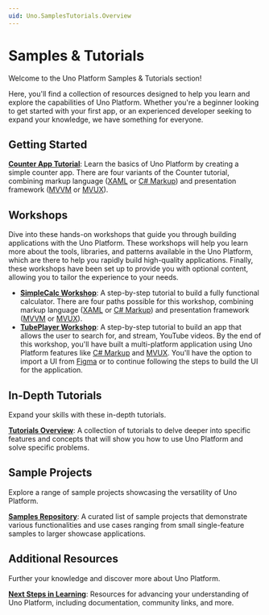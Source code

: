 ```yaml
---
uid: Uno.SamplesTutorials.Overview
---
```


# Samples & Tutorials

Welcome to the Uno Platform Samples & Tutorials section!

Here, you'll find a collection of resources designed to help you learn and explore the capabilities of Uno Platform. Whether you're a beginner looking to get started with your first app, or an experienced developer seeking to expand your knowledge, we have something for everyone.

## Getting Started

[**Counter App Tutorial**](xref:Uno.Workshop.Counter): Learn the basics of Uno Platform by creating a simple counter app. There are four variants of the Counter tutorial, combining markup language ([XAML](https://learn.microsoft.com/en-us/visualstudio/xaml-tools/xaml-overview) or [C# Markup](xref:Uno.Extensions.Markup.Overview)) and presentation framework ([MVVM](https://learn.microsoft.com/en-us/windows/apps/develop/data-binding/data-binding-and-mvvm) or [MVUX](xref:Uno.Extensions.Mvux.Overview)).

## Workshops

Dive into these hands-on workshops that guide you through building applications with the Uno Platform.
These workshops will help you learn more about the tools, libraries, and patterns available in the Uno Platform, which are there to help you rapidly build high-quality applications. Finally, these workshops have been set up to provide you with optional content, allowing you to tailor the experience to your needs.

- [**SimpleCalc Workshop**](xref:Workshop.SimpleCalc.Overview): A step-by-step tutorial to build a fully functional calculator. There are four paths possible for this workshop, combining markup language ([XAML](https://learn.microsoft.com/en-us/visualstudio/xaml-tools/xaml-overview) or [C# Markup](xref:Uno.Extensions.Markup.Overview)) and presentation framework ([MVVM](https://learn.microsoft.com/en-us/windows/apps/develop/data-binding/data-binding-and-mvvm) or [MVUX](xref:Uno.Extensions.Mvux.Overview)).
- [**TubePlayer Workshop**](xref:Workshop.TubePlayer.Overview): A step-by-step tutorial to build an app that allows the user to search for, and stream, YouTube videos. By the end of this workshop, you'll have built a multi-platform application using Uno Platform features like [C# Markup](xref:Uno.Extensions.Markup.Overview) and [MVUX](xref:Uno.Extensions.Mvux.Overview). You'll have the option to import a UI from [Figma](https://aka.platform.uno/uno-figma) or to continue following the steps to build the UI for the application.

## In-Depth Tutorials

Expand your skills with these in-depth tutorials.

[**Tutorials Overview**](xref:Uno.Tutorials.Intro): A collection of tutorials to delve deeper into specific features and concepts that will show you how to use Uno Platform and solve specific problems.

## Sample Projects

Explore a range of sample projects showcasing the versatility of Uno Platform.

[**Samples Repository**](xref:Uno.Samples): A curated list of sample projects that demonstrate various functionalities and use cases ranging from small single-feature samples to larger showcase applications.

## Additional Resources

Further your knowledge and discover more about Uno Platform.

[**Next Steps in Learning**](xref:Uno.GetStarted.NextSteps): Resources for advancing your understanding of Uno Platform, including documentation, community links, and more.
